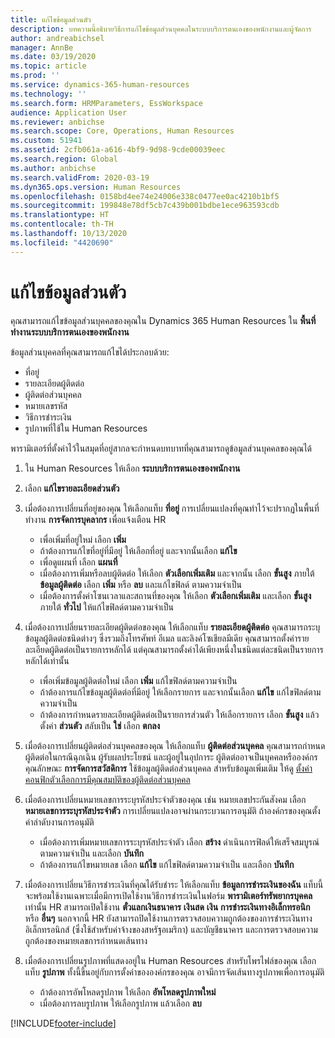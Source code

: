 ```yaml
---
title: แก้ไขข้อมูลส่วนตัว
description: บทความนี้อธิบายวิธีการแก้ไขข้อมูลส่วนบุคคลในระบบบริการตนเองของพนักงานและผู้จัดการ
author: andreabichsel
manager: AnnBe
ms.date: 03/19/2020
ms.topic: article
ms.prod: ''
ms.service: dynamics-365-human-resources
ms.technology: ''
ms.search.form: HRMParameters, EssWorkspace
audience: Application User
ms.reviewer: anbichse
ms.search.scope: Core, Operations, Human Resources
ms.custom: 51941
ms.assetid: 2cfb061a-a616-4bf9-9d98-9cde00039eec
ms.search.region: Global
ms.author: anbichse
ms.search.validFrom: 2020-03-19
ms.dyn365.ops.version: Human Resources
ms.openlocfilehash: 0158bd4ee74e24006e338c0477ee0ac4210b1bf5
ms.sourcegitcommit: 199848e78df5cb7c439b001bdbe1ece963593cdb
ms.translationtype: HT
ms.contentlocale: th-TH
ms.lasthandoff: 10/13/2020
ms.locfileid: "4420690"
---
```

# <a name="edit-personal-information"></a>แก้ไขข้อมูลส่วนตัว

คุณสามารถแก้ไขข้อมูลส่วนบุคคลของคุณใน Dynamics 365 Human Resources ใน **พื้นที่ทำงานระบบบริการตนเองของพนักงาน**

ข้อมูลส่วนบุคคลที่คุณสามารถแก้ไขได้ประกอบด้วย:

- ที่อยู่
- รายละเอียดผู้ติดต่อ
- ผู้ติดต่อส่วนบุคคล
- หมายเลขรหัส
- วิธีการชำระเงิน
- รูปภาพที่ใช้ใน Human Resources

พารามิเตอร์ที่ตั้งค่าไว้ในสมุดที่อยู่สากลจะกำหนดบทบาทที่คุณสามารถดูข้อมูลส่วนบุคคลของคุณได้

1. ใน Human Resources ให้เลือก **ระบบบริการตนเองของพนักงาน**

2. เลือก **แก้ไขรายละเอียดส่วนตัว**

3. เมื่อต้องการเปลี่ยนที่อยู่ของคุณ ให้เลือกแท็บ **ที่อยู่** การเปลี่ยนแปลงที่คุณทำไว้จะปรากฏในพื้นที่ทำงาน **การจัดการบุคลากร** เพื่อแจ้งเตือน HR 

    - เพื่อเพิ่มที่อยู่ใหม่ เลือก **เพิ่ม**
    - ถ้าต้องการแก้ไขที่อยู่ที่มีอยู่ ให้เลือกที่อยู่ และจากนั้นเลือก **แก้ไข**
    - เพื่อดูแผนที่ เลือก **แผนที่**
    - เมื่อต้องการเพิ่มหรือลบผู้ติดต่อ ให้เลือก **ตัวเลือกเพิ่มเติม** และจากนั้น เลือก **ขั้นสูง** ภายใต้ **ข้อมูลผู้ติดต่อ** เลือก **เพิ่ม** หรือ **ลบ** และแก้ไขฟิลด์ ตามความจำเป็น
    - เมื่อต้องการตั้งค่าโซนเวลาและสถานที่ของคุณ ให้เลือก **ตัวเลือกเพิ่มเติม** และเลือก **ขั้นสูง** ภายใต้ **ทั่วไป** ให้แก้ไขฟิลด์ตามความจำเป็น

4. เมื่อต้องการเปลี่ยนรายละเอียดผู้ติดต่อของคุณ ให้เลือกแท็บ **รายละเอียดผู้ติดต่อ** คุณสามารถระบุข้อมูลผู้ติดต่อชนิดต่างๆ ซึ่งรวมถึงโทรศัพท์ อีเมล และลิงค์โซเชียลมีเดีย คุณสามารถตั้งค่ารายละเอียดผู้ติดต่อเป็นรายการหลักได้ แต่คุณสามารถตั้งค่าได้เพียงหนึ่งในชนิดแต่ละชนิดเป็นรายการหลักได้เท่านั้น 

    - เพื่อเพิ่มข้อมูลผู้ติดต่อใหม่ เลือก **เพิ่ม** แก้ไขฟิลด์ตามความจำเป็น
    - ถ้าต้องการแก้ไขข้อมูลผู้ติดต่อที่มีอยู่ ให้เลือกรายการ และจากนั้นเลือก **แก้ไข** แก้ไขฟิลด์ตามความจำเป็น
    - ถ้าต้องการกำหนดรายละเอียดผู้ติดต่อเป็นรายการส่วนตัว ให้เลือกรายการ เลือก **ขั้นสูง** แล้วตั้งค่า **ส่วนตัว** สลับเป็น **ใช่** เลือก **ตกลง**
  
5. เมื่อต้องการเปลี่ยนผู้ติดต่อส่วนบุคคลของคุณ ให้เลือกแท็บ **ผู้ติดต่อส่วนบุคคล** คุณสามารถกำหนดผู้ติดต่อในกรณีฉุกเฉิน ผู้รับผลประโยชน์ และผู้อยู่ในอุปการะ ผู้ติดต่ออาจเป็นบุคคลหรือองค์กร คุณลักษณะ **การจัดการสวัสดิการ** ใช้ข้อมูลผู้ติดต่อส่วนบุคคล สำหรับข้อมูลเพิ่มเติม ให้ดู [ตั้งค่าคอนฟิกตัวเลือกการมีคุณสมบัติของผู้ติดต่อส่วนบุคคล](hr-benefits-setup-contact-eligibility-options.md)

6. เมื่อต้องการเปลี่ยนหมายเลขการระบุรหัสประจำตัวของคุณ เช่น หมายเลขประกันสังคม เลือก **หมายเลขการระบุรหัสประจำตัว** การเปลี่ยนแปลงอาจผ่านกระบวนการอนุมัติ ถ้าองค์กรของคุณตั้งค่าลำดับงานการอนุมัติ

    - เมื่อต้องการเพิ่มหมายเลขการระบุรหัสประจำตัว เลือก **สร้าง** ดำเนินการฟิลด์ให้เสร็จสมบูรณ์ ตามความจำเป็น และเลือก **บันทึก**
    - ถ้าต้องการแก้ไขหมายเลข เลือก **แก้ไข** แก้ไขฟิลด์ตามความจำเป็น และเลือก **บันทึก**

7. เมื่อต้องการเปลี่ยนวิธีการชำระเงินที่คุณได้รับชำระ ให้เลือกแท็บ **ข้อมูลการชำระเงินของฉัน** แท็บนี้จะพร้อมใช้งานเฉพาะเมื่อมีการเปิดใช้งานวิธีการชำระเงินในฟอร์ม **พารามิเตอร์ทรัพยากรบุคคล** เท่านั้น HR สามารถเปิดใช้งาน **ตั๋วแลกเงินธนาคาร** **เงินสด** **เงิน** **การชำระเงินทางอิเล็กทรอนิก** หรือ **อื่นๆ** นอกจากนี้ HR ยังสามารถปิดใช้งานการตรวจสอบความถูกต้องของการชำระเงินทางอิเล็กทรอนิกส์ (ซึ่งใช้สำหรับค่าจ้างของสหรัฐอเมริกา) และบัญชีธนาคาร และการตรวจสอบความถูกต้องของหมายเลขการกำหนดเส้นทาง

8. เมื่อต้องการเปลี่ยนรูปภาพที่แสดงอยู่ใน Human Resources สำหรับโพรไฟล์ของคุณ เลือกแท็บ **รูปภาพ** ทั้งนี้ขึ้นอยู่กับการตั้งค่าขององค์กรของคุณ อาจมีการจัดเส้นทางรูปภาพเพื่อการอนุมัติ

    - ถ้าต้องการอัพโหลดรูปภาพ ให้เลือก **อัพโหลดรูปภาพใหม่**
    - เมื่อต้องการลบรูปภาพ ให้เลือกรูปภาพ แล้วเลือก **ลบ**



[!INCLUDE[footer-include](../includes/footer-banner.md)]